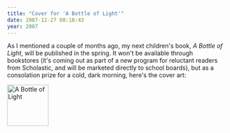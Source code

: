 ```yaml
---
title: "Cover for 'A Bottle of Light'"
date: 2007-12-27 08:18:43
year: 2007
---
```

As I mentioned a couple of months ago, my next children's book, <em>A Bottle of Light</em>, will be published in the spring.  It won't be available through bookstores (it's coming out as part of a new program for reluctant readers from Scholastic, and will be marketed directly to school boards), but as a consolation prize for a cold, dark morning, here's the cover art:

<img id="image1279" height="96" alt="A Bottle of Light" src="{{'/files/2007/12/bottle-light.jpg' | relative_url}}" />
